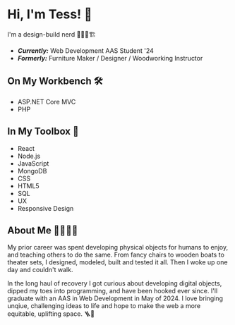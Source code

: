 # Hi, I'm Tess! 👋

I'm a design-build nerd 🧑🏻‍💻🏗

- **_Currently:_** Web Development AAS Student '24
- **_Formerly:_** Furniture Maker / Designer / Woodworking Instructor

## On My Workbench 🛠

- ASP.NET Core MVC
- PHP

## In My Toolbox 🧰

- React
- Node.js
- JavaScript
- MongoDB
- CSS
- HTML5
- SQL
- UX
- Responsive Design

## About Me 🙋🏻🏳️‍🌈

My prior career was spent developing physical objects for humans to enjoy, and teaching others to do the same. From fancy chairs to wooden boats to theater sets, I designed, modeled, built and tested it all. Then I woke up one day and couldn't walk.

In the long haul of recovery I got curious about developing digital objects, dipped my toes into programming, and have been hooked ever since. I'll graduate with an AAS in Web Development in May of 2024. I love bringing unqiue, challenging ideas to life and hope to make the web a more equitable, uplifting space. 🪜🤲
